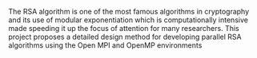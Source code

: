 The RSA algorithm is one of the most famous algorithms in cryptography and its use of modular exponentiation
which is computationally intensive made speeding it up the focus of attention for many researchers. This project proposes a detailed design method for developing parallel RSA algorithms using the Open MPI and OpenMP environments
